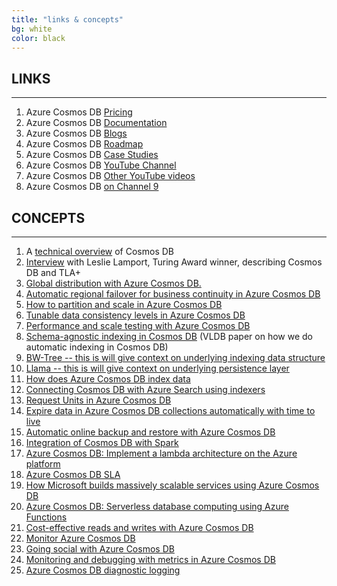 ```yaml
---
title: "links & concepts"
bg: white
color: black
---
```


LINKS
---------------

* * * * *

1.  Azure Cosmos DB [Pricing](https://azure.microsoft.com/en-us/pricing/details/cosmos-db/)
2.  Azure Cosmos DB [Documentation](https://docs.microsoft.com/en-us/azure/cosmos-db/)
3.  Azure Cosmos DB [Blogs](https://azure.microsoft.com/en-us/blog/tag/cosmos-db/)
4.  Azure Cosmos DB [Roadmap](https://azure.microsoft.com/en-us/roadmap/azure-cosmos-db/)
5.  Azure Cosmos DB [Case Studies](https://azure.microsoft.com/en-us/case-studies/?service=cosmos-db)
6.  Azure Cosmos DB [YouTube Channel](https://www.youtube.com/channel/UC9OJ32CzooNJNoP6_iIfxRw/videos) 
7.  Azure Cosmos DB [Other YouTube videos](https://www.youtube.com/results?search_query=CosmosDB) 
8.  Azure Cosmos DB [on Channel 9](https://channel9.msdn.com/Search?term=CosmosDB&lang-en=true) 

CONCEPTS
--------

* * * * *

1.  A [technical overview](https://azure.microsoft.com/en-us/blog/a-technical-overview-of-azure-cosmos-db/) of Cosmos DB
2.  [Interview](https://www.youtube.com/watch?v=L_PPKyAsR3w) with Leslie Lamport, Turing Award winner, describing Cosmos DB and TLA+ 
3.  [Global distribution with Azure Cosmos DB.](https://docs.microsoft.com/en-us/azure/cosmos-db/distribute-data-globally)
4.  [Automatic regional failover for business continuity in Azure Cosmos DB](https://docs.microsoft.com/en-us/azure/cosmos-db/regional-failover)
5.  [How to partition and scale in Azure Cosmos DB](https://docs.microsoft.com/en-us/azure/cosmos-db/partition-data)
6.  [Tunable data consistency levels in Azure Cosmos DB](https://docs.microsoft.com/en-us/azure/cosmos-db/consistency-levels)
7.  [Performance and scale testing with Azure Cosmos DB](https://docs.microsoft.com/en-us/azure/cosmos-db/performance-testing)
8.  [Schema-agnostic indexing in Cosmos DB](http://www.vldb.org/pvldb/vol8/p1668-shukla.pdf) (VLDB paper on how we do automatic indexing in Cosmos DB)
9.  [BW-Tree -- this is will give context on underlying indexing data structure](https://www.microsoft.com/en-us/research/wp-content/uploads/2016/02/bw-tree-icde2013-final.pdf)
10. [Llama -- this is will give context on underlying persistence layer](http://www.vldb.org/pvldb/vol6/p877-levandoski.pdf)
11. [How does Azure Cosmos DB index data](https://docs.microsoft.com/en-us/azure/cosmos-db/indexing-policies)
12. [Connecting Cosmos DB with Azure Search using indexers](https://docs.microsoft.com/en-us/azure/search/search-howto-index-cosmosdb)
13. [Request Units in Azure Cosmos DB](https://docs.microsoft.com/en-us/azure/cosmos-db/request-units)
14. [Expire data in Azure Cosmos DB collections automatically with time to live](https://docs.microsoft.com/en-us/azure/cosmos-db/time-to-live)
15. [Automatic online backup and restore with Azure Cosmos DB](https://docs.microsoft.com/en-us/azure/cosmos-db/online-backup-and-restore)
16. [Integration of Cosmos DB with Spark](https://docs.microsoft.com/en-us/azure/cosmos-db/spark-connector)
17. [Azure Cosmos DB: Implement a lambda architecture on the Azure platform](https://docs.microsoft.com/en-us/azure/cosmos-db/lambda-architecture)
18. [Azure Cosmos DB SLA](https://azure.microsoft.com/en-us/support/legal/sla/cosmos-db/v1_0/)
19. [How Microsoft builds massively scalable services using Azure Cosmos DB](https://azure.microsoft.com/en-us/blog/how-azure-documentdb-planet-scale-nosql-helps-run-microsoft-s-own-businesses/)
20. [Azure Cosmos DB: Serverless database computing using Azure Functions](https://docs.microsoft.com/en-us/azure/cosmos-db/serverless-computing-database)
21. [Cost-effective reads and writes with Azure Cosmos DB](https://docs.microsoft.com/en-us/azure/cosmos-db/key-value-store-cost)
22. [Monitor Azure Cosmos DB](https://docs.microsoft.com/en-us/azure/cosmos-db/monitor-accounts)
23. [Going social with Azure Cosmos DB](https://docs.microsoft.com/en-us/azure/cosmos-db/social-media-apps)
24. [Monitoring and debugging with metrics in Azure Cosmos DB](https://docs.microsoft.com/en-us/azure/cosmos-db/use-metrics)
25. [Azure Cosmos DB diagnostic logging](https://docs.microsoft.com/en-us/azure/cosmos-db/logging)
